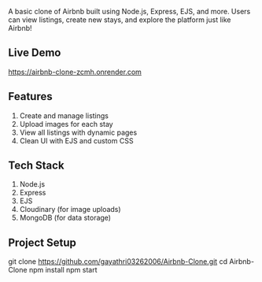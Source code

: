 A basic clone of Airbnb built using Node.js, Express, EJS, and more. Users can view listings, create new stays, and explore the platform just like Airbnb!

## Live Demo
https://airbnb-clone-zcmh.onrender.com

## Features
1. Create and manage listings
2. Upload images for each stay
3. View all listings with dynamic pages
4. Clean UI with EJS and custom CSS

## Tech Stack
1. Node.js
2. Express
3. EJS
4. Cloudinary (for image uploads)
5. MongoDB (for data storage)

## Project Setup
git clone https://github.com/gayathri03262006/Airbnb-Clone.git
cd Airbnb-Clone
npm install
npm start
